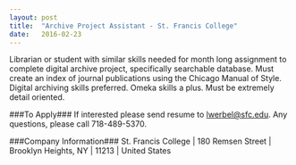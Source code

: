 ```yaml
---
layout: post
title:  "Archive Project Assistant - St. Francis College"
date:   2016-02-23
---
```


Librarian or student with similar skills needed for month long assignment to complete digital archive project, specifically searchable database.  Must create an index of journal publications using the Chicago Manual of Style. 
Digital archiving skills preferred.  Omeka skills a plus.  Must be extremely detail oriented. 

###To Apply###
If interested please send resume to [lwerbel@sfc.edu](mailto:lwerbel@sfc.edu).  Any questions, please call 718-489-5370.

###Company Information###
St. Francis College | 180 Remsen Street | Brooklyn Heights, NY | 11213 | United States
